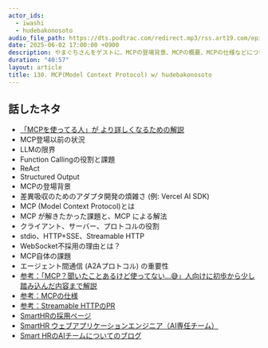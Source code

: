 ```yaml
---
actor_ids:
  - iwashi
  - hudebakonosoto
audio_file_path: https://dts.podtrac.com/redirect.mp3/rss.art19.com/episodes/cbaad7c9-dca3-4aaa-9c0c-29621a314855.mp3?
date: 2025-06-02 17:00:00 +0900
description: やまぐちさんをゲストに、MCPの登場背景、MCPの概要、MCPの仕様などについて語っていただいたエピソードです。
duration: "40:57"
layout: article
title: 130. MCP(Model Context Protocol) w/ hudebakonosoto
---
```


## 話したネタ

- [「MCPを使ってる人」が より詳しくなるための解説](https://speakerdeck.com/yamaguchidesu/mcpwoshi-tuteruren-ga-yorixiang-sikunarutamenojie-shuo)
- MCP登場以前の状況
- LLMの限界
- Function Callingの役割と課題
- ReAct
- Structured Output
- MCPの登場背景 
- 差異吸収のためのアダプタ開発の煩雑さ (例: Vercel AI SDK)
- MCP (Model Context Protocol)とは
- MCP が解きたかった課題と、MCP による解法
- クライアント、サーバー、プロトコルの役割
- stdio、HTTP+SSE、Streamable HTTP
- WebSocket不採用の理由とは？
- MCP自体の課題
- エージェント間通信 (A2Aプロトコル) の重要性
- [参考：「MCP？聞いたことあるけど使ってない…😅」人向けに初歩から少し踏み込んだ内容まで解説](https://zenn.dev/yamada_quantum/articles/465c4993465053)
- [参考：MCPの仕様](https://modelcontextprotocol.io/specification/2025-03-26)
- [参考：Streamable HTTPのPR](https://github.com/modelcontextprotocol/modelcontextprotocol/pull/206)
- [SmartHRの採用ページ](https://hello-world.smarthr.co.jp)
- [SmartHR ウェブアプリケーションエンジニア（AI専任チーム）](https://open.talentio.com/r/1/c/smarthr/pages/101511)
- [Smart HRのAIチームについてのブログ](https://tech.smarthr.jp/entry/ai-matome)
